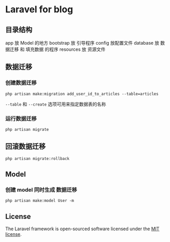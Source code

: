 # Laravel for blog

## 目录结构

app  放 Model 的地方
bootstrap 放 引导程序
config 放配置文件
database 放 数据迁移 和 填充数据 的程序
resources 放 资源文件

##  数据迁移

### 创建数据迁移

    php artisan make:migration add_user_id_to_articles --table=articles

`--table` 和 `--create` 选项可用来指定数据表的名称

### 运行数据迁移

    php artisan migrate

## 回滚数据迁移

    php artisan migrate:rollback

## Model

### 创建 model 同时生成 数据迁移

    php artisan make:model User -m

## License

The Laravel framework is open-sourced software licensed under the [MIT license](http://opensource.org/licenses/MIT).
